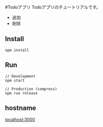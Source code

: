 #Todoアプリ
Todoアプリのチュートリアルです。
* 追加
* 削除

## Install

```
npm install
```

## Run

```
// Development
npm start

// Production (compress)
npm run release
```

## hostname

[localhost:3000](http://localhost:3000/)
